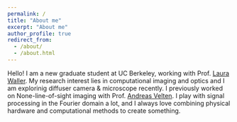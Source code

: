 ```yaml
---
permalink: /
title: "About me"
excerpt: "About me"
author_profile: true
redirect_from: 
  - /about/
  - /about.html
---
```


Hello! I am a new graduate student at UC Berkeley, working with Prof. [Laura Waller](http://www.laurawaller.com/). My research interest lies in computational imaging and optics and I am explorinig diffuser camera & microscope recently. I previously worked on None-line-of-sight imaging with Prof. [Andreas Velten](https://biostat.wisc.edu/~compoptics/). I play with signal processing in the Fourier domain a lot, and I always love combining physical hardware and computational methods to create something.

